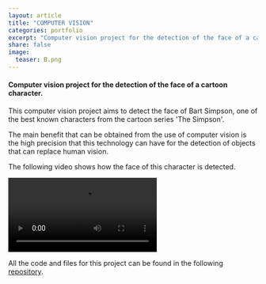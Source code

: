 ```yaml
---
layout: article
title: "COMPUTER VISION"
categories: portfolio
excerpt: "Computer vision project for the detection of the face of a cartoon character."
share: false
image:
  teaser: B.png
---
```


<h4> Computer vision project for the detection of the face of a cartoon character.</h4>

This computer vision project aims to detect the face of Bart Simpson, one of the best known characters from the cartoon series 'The Simpson'. 

The main benefit that can be obtained from the use of computer vision is the high precision that this technology can have for the detection of objects that can replace human vision. 

The following video shows how the face of this character is detected.

<video src = "video/simpsons-intro-labels.mp4" controls></video>

All the code and files for this project can be found in the following [repository](https://github.com/Cristina-MG/Computer-Vision/).



